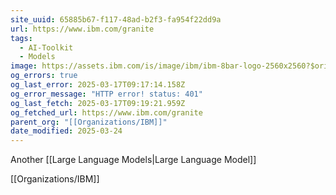 ```yaml
---
site_uuid: 65885b67-f117-48ad-b2f3-fa954f22dd9a
url: https://www.ibm.com/granite
tags:
  - AI-Toolkit
  - Models
image: https://assets.ibm.com/is/image/ibm/ibm-8bar-logo-2560x2560?$original
og_errors: true
og_last_error: 2025-03-17T09:17:14.158Z
og_error_message: "HTTP error! status: 401"
og_last_fetch: 2025-03-17T09:19:21.959Z
og_fetched_url: https://www.ibm.com/granite
parent_org: "[[Organizations/IBM]]"
date_modified: 2025-03-24
---
```




Another [[Large Language Models|Large Language Model]]


[[Organizations/IBM]]




